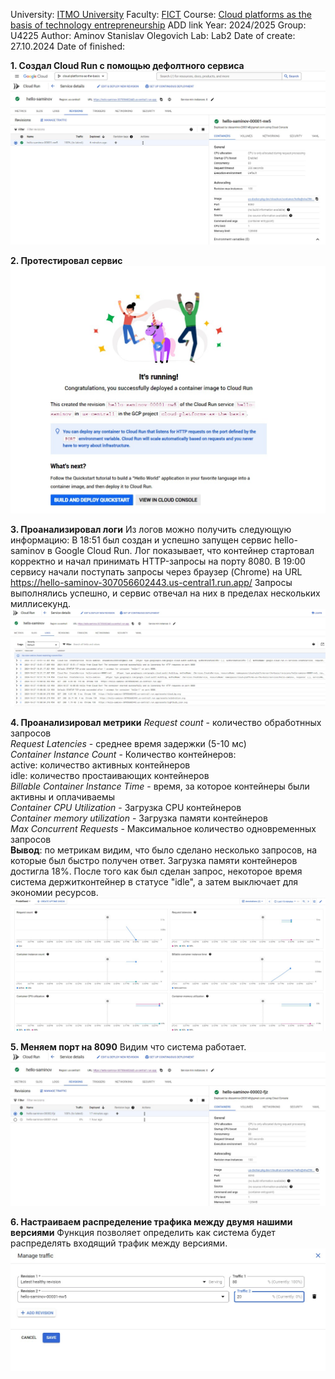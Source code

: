 University: [ITMO University](https://itmo.ru/ru/)
Faculty: [FICT](https://fict.itmo.ru)
Course: [Cloud platforms as the basis of technology entrepreneurship](https://) ADD link
Year: 2024/2025
Group: U4225
Author: Aminov Stanislav Olegovich
Lab: Lab2
Date of create: 27.10.2024
Date of finished: 

**1. Создал Cloud Run с помощью дефолтного сервиса**
![](https://github.com/STAM1-lab/2024_2025-cloud-platforms-as-the-basis-of-technology-entrepreneurship-U4225-aminov_s_o/blob/main/lab2/lab2_screenshots/img1.jpg)

**2. Протестировал сервис**
![](https://github.com/STAM1-lab/2024_2025-cloud-platforms-as-the-basis-of-technology-entrepreneurship-U4225-aminov_s_o/blob/main/lab2/lab2_screenshots/img2.jpg)

**3. Проанализировал логи**
Из логов можно получить следующую информацию:
  В 18:51 был создан и успешно запущен сервис hello-saminov в Google Cloud Run. Лог показывает, что контейнер стартовал корректно и начал принимать HTTP-запросы на порту 8080.
  В 19:00 сервису начали поступать запросы через браузер (Chrome) на URL https://hello-saminov-307056602443.us-central1.run.app/
  Запросы выполнялись успешно, и сервис отвечал на них в пределах нескольких миллисекунд.
![](https://github.com/STAM1-lab/2024_2025-cloud-platforms-as-the-basis-of-technology-entrepreneurship-U4225-aminov_s_o/blob/main/lab2/lab2_screenshots/img3.jpg)

**4. Проанализировал метрики**
*Request count* - количество обработнных запросов  
*Request Latencies* - среднее время задержки (5-10 мс)  
*Container Instance Count* - Количество контейнеров:  
  active: количество активных контейнеров  
  idle: количество простаивающих контейнеров  
*Billable Container Instance Time* - время, за которое контейнеры были активны и оплачиваемы  
*Container CPU Utilization* - Загрузка CPU контейнеров  
*Container memory utilization* - Загрузка памяти контейнеров  
*Max Concurrent Requests* - Максимальное количество одновременных запросов  
**Вывод**: по метрикам видим, что было сделано несколько запросов, на которые был быстро получен ответ. Загрузка памяти контейнеров достигла 18%. После того как был сделан запрос, некоторое время система держитконтейнер в статусе "idle", а затем выключает для экономии ресурсов.   
![](https://github.com/STAM1-lab/2024_2025-cloud-platforms-as-the-basis-of-technology-entrepreneurship-U4225-aminov_s_o/blob/main/lab2/lab2_screenshots/img4.jpg)

**5. Меняем порт на 8090**
Видим что система работает. 
![](https://github.com/STAM1-lab/2024_2025-cloud-platforms-as-the-basis-of-technology-entrepreneurship-U4225-aminov_s_o/blob/main/lab2/lab2_screenshots/img5.jpg)

**6. Настраиваем распределение трафика между двумя нашими версиями**
Функция позволяет определить как система будет распределять входящий трафик между версиями.
![](https://github.com/STAM1-lab/2024_2025-cloud-platforms-as-the-basis-of-technology-entrepreneurship-U4225-aminov_s_o/blob/main/lab2/lab2_screenshots/img6.jpg)
